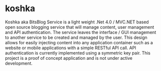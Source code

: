 koshka
======

Koshka aka BitsBlog Service is a light weight .Net 4.0 / MVC.NET based open source blogging service that will manage content, user management and API authentication. The service leaves the interface / GUI management to another service to be created and managed by the user. This design allows for easily injecting content into any application container such as a website or mobile applications with a simple RESTful API call.  API authentication is currently implemented using a symmetric key pair.  This project is a proof of concept application and is not under active development.
